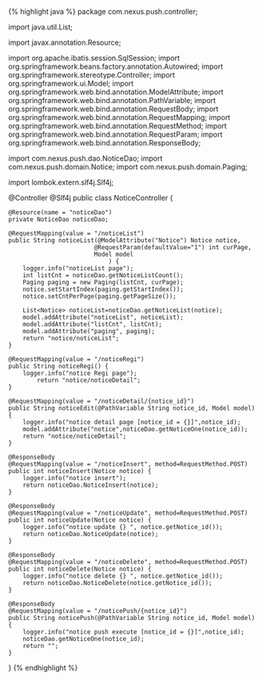 {% highlight java %}
package com.nexus.push.controller;

import java.util.List;

import javax.annotation.Resource;

import org.apache.ibatis.session.SqlSession;
import org.springframework.beans.factory.annotation.Autowired;
import org.springframework.stereotype.Controller;
import org.springframework.ui.Model;
import org.springframework.web.bind.annotation.ModelAttribute;
import org.springframework.web.bind.annotation.PathVariable;
import org.springframework.web.bind.annotation.RequestBody;
import org.springframework.web.bind.annotation.RequestMapping;
import org.springframework.web.bind.annotation.RequestMethod;
import org.springframework.web.bind.annotation.RequestParam;
import org.springframework.web.bind.annotation.ResponseBody;

import com.nexus.push.dao.NoticeDao;
import com.nexus.push.domain.Notice;
import com.nexus.push.domain.Paging;

import lombok.extern.slf4j.Slf4j;

@Controller
@Slf4j
public class NoticeController {

	@Resource(name = "noticeDao")
	private NoticeDao noticeDao;
	
	@RequestMapping(value = "/noticeList")
	public String noticeList(@ModelAttribute("Notice") Notice notice,
							@RequestParam(defaultValue="1") int curPage,
							Model model
								) {
		logger.info("noticeList page");
		int listCnt = noticeDao.getNoticeListCount();
		Paging paging = new Paging(listCnt, curPage);
		notice.setStartIndex(paging.getStartIndex());
		notice.setCntPerPage(paging.getPageSize());
			
		List<Notice> noticeList=noticeDao.getNoticeList(notice);
		model.addAttribute("noticeList", noticeList);
		model.addAttribute("listCnt", listCnt);
		model.addAttribute("paging", paging);
		return "notice/noticeList";
	}
	
	@RequestMapping(value = "/noticeRegi")
	public String noticeRegi() {
		logger.info("notice Regi page");
			return "notice/noticeDetail";
	}
	
	@RequestMapping(value = "/noticeDetail/{notice_id}")
	public String noticeEdit(@PathVariable String notice_id, Model model) {
		logger.info("notice detail page [notice_id = {}]",notice_id);
		model.addAttribute("notice",noticeDao.getNoticeOne(notice_id));
		return "notice/noticeDetail";
	}
	
	@ResponseBody
	@RequestMapping(value = "/noticeInsert", method=RequestMethod.POST)
	public int noticeInsert(Notice notice) {
		logger.info("notice insert"); 
		return noticeDao.NoticeInsert(notice);
	}
	
	@ResponseBody
	@RequestMapping(value = "/noticeUpdate", method=RequestMethod.POST)
	public int noticeUpdate(Notice notice) {
		logger.info("notice update {} ", notice.getNotice_id()); 
		return noticeDao.NoticeUpdate(notice);
	}
	
	@ResponseBody
	@RequestMapping(value = "/noticeDelete", method=RequestMethod.POST)
	public int noticeDelete(Notice notice) {
		logger.info("notice delete {} ", notice.getNotice_id()); 
		return noticeDao.NoticeDelete(notice.getNotice_id());
	}
	
	@ResponseBody
	@RequestMapping(value = "/noticePush/{notice_id}")
	public String noticePush(@PathVariable String notice_id, Model model) {
		logger.info("notice push execute [notice_id = {}]",notice_id);
		noticeDao.getNoticeOne(notice_id);
		return "";
	}
	
}
{% endhighlight %}
  
